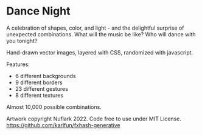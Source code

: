 # Dance Night

A celebration of shapes, color, and light - and the delightful surprise of unexpected combinations. What will the music be like? Who will dance with you tonight? 

Hand-drawn vector images, layered with CSS, randomized with javascript. 

Features:
* 6 different backgrounds
* 9 different borders
* 23 different gestures
* 8 different textures

Almost 10,000 possible combinations. 

Artwork copyright Nuflark 2022. Code free to use under MIT License. https://github.com/karlfun/fxhash-generative
